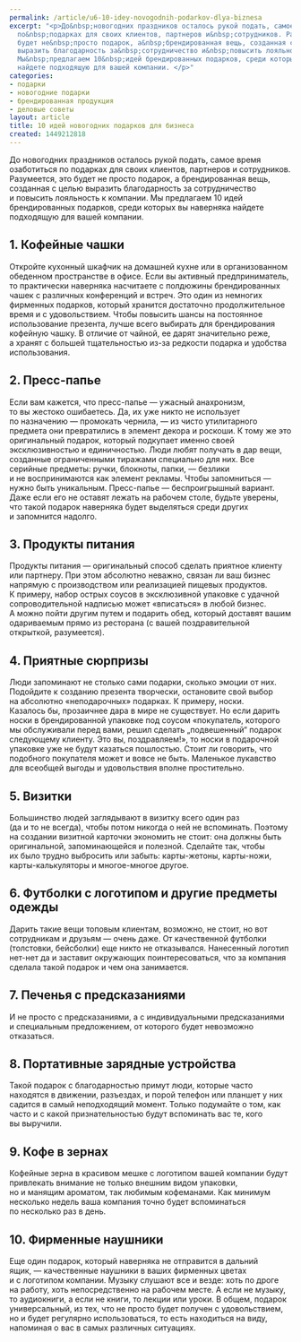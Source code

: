 ```yaml
---
permalink: /article/u6-10-idey-novogodnih-podarkov-dlya-biznesa
excerpt: "<p>До&nbsp;новогодних праздников осталось рукой подать, самое время озаботиться
  по&nbsp;подарках для своих клиентов, партнеров и&nbsp;сотрудников. Разумеется, это
  будет не&nbsp;просто подарок, а&nbsp;брендированная вещь, созданная с&nbsp;целью
  выразить благодарность за&nbsp;сотрудничество и&nbsp;повысить лояльность к&nbsp;компании.
  Мы&nbsp;предлагаем 10&nbsp;идей брендированных подарков, среди которых вы&nbsp;наверняка
  найдете подходящую для вашей компании. </p>"
categories:
- подарки
- новогодние подарки
- брендированная продукция
- деловые советы
layout: article
title: 10 идей новогодних подарков для бизнеса
created: 1449212818
---
```

До новогодних праздников осталось рукой подать, самое время озаботиться по подарках для своих клиентов, партнеров и сотрудников. Разумеется, это будет не просто подарок, а брендированная вещь, созданная с целью выразить благодарность за сотрудничество и повысить лояльность к компании. Мы предлагаем 10 идей брендированных подарков, среди которых вы наверняка найдете подходящую для вашей компании.

## 1. Кофейные чашки ##

Откройте кухонный шкафчик на домашней кухне или в организованном обеденном пространстве в офисе. Если вы активный предприниматель, то практически наверняка насчитаете с полдюжины брендированных чашек с различных конференций и встреч. Это один из немногих фирменных подарков, который хранится достаточно продолжительное время и с удовольствием. Чтобы повысить шансы на постоянное использование презента, лучше всего выбирать для брендирования кофейную чашку. В отличие от чайной, ее дарят значительно реже, а хранят с большей тщательностью из-за редкости подарка и удобства использования.

## 2. Пресс-папье ##

Если вам кажется, что пресс-папье — ужасный анахронизм, то вы жестоко ошибаетесь. Да, их уже никто не использует по назначению — промокать чернила, — из чисто утилитарного предмета они превратились в элемент декора и роскоши. К тому же это оригинальный подарок, который подкупает именно своей эксклюзивностью и единичностью. Люди любят получать в дар вещи, созданные ограниченными тиражами специально для них. Все серийные предметы: ручки, блокноты, папки, — безлики и не воспринимаются как элемент рекламы. Чтобы запомниться — нужно быть уникальным. Пресс-папье — беспроигрышный вариант. Даже если его не оставят лежать на рабочем столе, будьте уверены, что такой подарок наверняка будет выделяться среди других и запомнится надолго.

## 3. Продукты питания ##

Продукты питания — оригинальный способ сделать приятное клиенту или партнеру. При этом абсолютно неважно, связан ли ваш бизнес напрямую с производством или реализацией пищевых продуктов. К примеру, набор острых соусов в эксклюзивной упаковке с удачной сопроводительной надписью может «вписаться» в любой бизнес. А можно пойти другим путем и подарить обед, который доставят вашим одариваемым прямо из ресторана (с вашей поздравительной открыткой, разумеется).

## 4. Приятные сюрпризы ##

Люди запоминают не столько сами подарки, сколько эмоции от них. Подойдите к созданию презента творчески, остановите свой выбор на абсолютно «неподарочных» подарках. К примеру, носки. Казалось бы, прозаичнее дара в мире не существует. Но если дарить носки в брендированной упаковке под соусом «покупатель, которого мы обслуживали перед вами, решил сделать „подвешенный“ подарок следующему клиенту. Это вы, поздравляем!», то носки в подарочной упаковке уже не будут казаться пошлостью. Стоит ли говорить, что подобного покупателя может и вовсе не быть. Маленькое лукавство для всеобщей выгоды и удовольствия вполне простительно.

## 5. Визитки ##

Большинство людей заглядывают в визитку всего один раз (да и то не всегда), чтобы потом никогда о ней не вспоминать. Поэтому на создании визитной карточки экономить не стоит: она должны быть оригинальной, запоминающейся и полезной. Сделайте так, чтобы их было трудно выбросить или забыть: карты-жетоны, карты-ножи, карты-калькуляторы и многое-многое другое.

## 6. Футболки с логотипом и другие предметы одежды ##

Дарить такие вещи топовым клиентам, возможно, не стоит, но вот сотрудникам и друзьям — очень даже. От качественной футболки (толстовки, бейсболки) еще никто не отказывался. Нанесенный логотип нет-нет да и заставит окружающих поинтересоваться, что за компания сделала такой подарок и чем она занимается.

## 7. Печенья с предсказаниями ##

И не просто с предсказаниями, а с индивидуальными предсказаниями и специальным предложением, от которого будет невозможно отказаться.

## 8. Портативные зарядные устройства ##

Такой подарок с благодарностью примут люди, которые часто находятся в движении, разъездах, и порой телефон или планшет у них садится в самый неподходящий момент. Только подумайте о том, как часто и с какой признательностью будут вспоминать вас те, кого вы выручили.

## 9. Кофе в зернах ##

Кофейные зерна в красивом мешке с логотипом вашей компании будут привлекать внимание не только внешним видом упаковки, но и манящим ароматом, так любимым кофеманами. Как минимум несколько недель ваша компания точно будет вспоминаться по несколько раз в день.

## 10. Фирменные наушники ##

Еще один подарок, который наверняка не отправится в дальний ящик, — качественные наушники в ваших фирменных цветах и с логотипом компании. Музыку слушают все и везде: хоть по дроге на работу, хоть непосредственно на рабочем месте. А если не музыку, то аудиокниги, а если не книги, то лекции или уроки. В общем, подарок универсальный, из тех, что не просто будет получен с удовольствием, но и будет регулярно использоваться, то есть находиться на виду, напоминая о вас в самых различных ситуациях.
